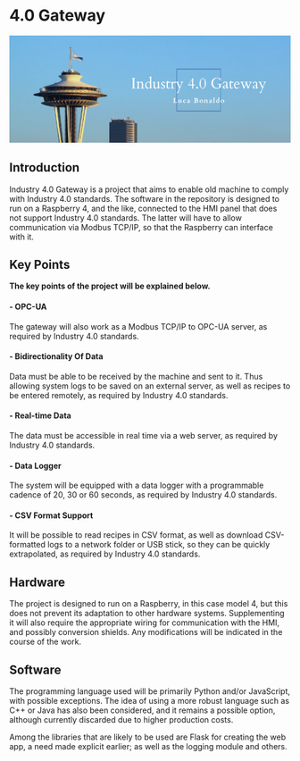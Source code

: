 # 4.0 Gateway

![Project banner](images/github/project-banner.png?raw=true)

## Introduction
Industry 4.0 Gateway is a project that aims to enable old machine to comply with Industry 4.0 standards. The software in the repository is designed to run on a Raspberry 4, and the like, connected to the HMI panel that does not support Industry 4.0 standards. The latter will have to allow communication via Modbus TCP/IP, so that the Raspberry can interface with it.

## Key Points
**The key points of the project will be explained below.**
#### - OPC-UA
The gateway will also work as a Modbus TCP/IP to OPC-UA server, as required by Industry 4.0 standards. 
#### - Bidirectionality Of Data
Data must be able to be received by the machine and sent to it. Thus allowing system logs to be saved on an external server, as well as recipes to be entered remotely, as required by Industry 4.0 standards.
#### - Real-time Data 
The data must be accessible in real time via a web server, as required by Industry 4.0 standards.
#### - Data Logger
The system will be equipped with a data logger with a programmable cadence of 20, 30 or 60 seconds, as required by Industry 4.0 standards.
#### - CSV Format Support
It will be possible to read recipes in CSV format, as well as download CSV-formatted logs to a network folder or USB stick, so they can be quickly extrapolated, as required by Industry 4.0 standards.

## Hardware
The project is designed to run on a Raspberry, in this case model 4, but this does not prevent its adaptation to other hardware systems. Supplementing it will also require the appropriate wiring for communication with the HMI, and possibly conversion shields. Any modifications will be indicated in the course of the work. 

## Software
The programming language used will be primarily Python and/or JavaScript, with possible exceptions. The idea of using a more robust language such as C++ or Java has also been considered, and it remains a possible option, although currently discarded due to higher production costs.

Among the libraries that are likely to be used are Flask for creating the web app, a need made explicit earlier; as well as the logging module and others.
